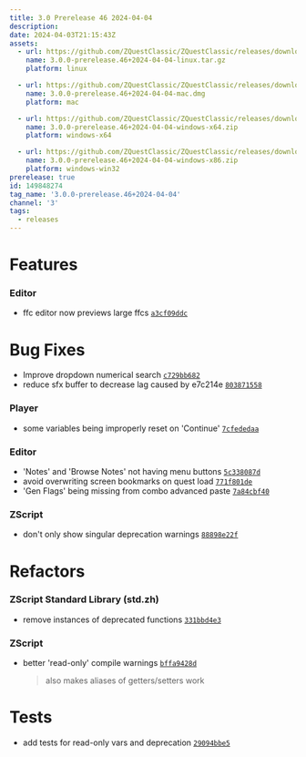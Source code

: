 ```yaml
---
title: 3.0 Prerelease 46 2024-04-04
description: 
date: 2024-04-03T21:15:43Z
assets: 
  - url: https://github.com/ZQuestClassic/ZQuestClassic/releases/download/3.0.0-prerelease.46%2B2024-04-04/3.0.0-prerelease.46%2B2024-04-04-linux.tar.gz
    name: 3.0.0-prerelease.46+2024-04-04-linux.tar.gz
    platform: linux

  - url: https://github.com/ZQuestClassic/ZQuestClassic/releases/download/3.0.0-prerelease.46%2B2024-04-04/3.0.0-prerelease.46%2B2024-04-04-mac.dmg
    name: 3.0.0-prerelease.46+2024-04-04-mac.dmg
    platform: mac

  - url: https://github.com/ZQuestClassic/ZQuestClassic/releases/download/3.0.0-prerelease.46%2B2024-04-04/3.0.0-prerelease.46%2B2024-04-04-windows-x64.zip
    name: 3.0.0-prerelease.46+2024-04-04-windows-x64.zip
    platform: windows-x64

  - url: https://github.com/ZQuestClassic/ZQuestClassic/releases/download/3.0.0-prerelease.46%2B2024-04-04/3.0.0-prerelease.46%2B2024-04-04-windows-x86.zip
    name: 3.0.0-prerelease.46+2024-04-04-windows-x86.zip
    platform: windows-win32
prerelease: true
id: 149848274
tag_name: '3.0.0-prerelease.46+2024-04-04'
channel: '3'
tags:
  - releases
---
```





# Features

### Editor

- ffc editor now previews large ffcs [`a3cf09ddc`](https://github.com/ZQuestClassic/ZQuestClassic/commit/a3cf09ddccb8fe166276eeb43b87f5e0a6fb456c)

# Bug Fixes

- Improve dropdown numerical search [`c729bb682`](https://github.com/ZQuestClassic/ZQuestClassic/commit/c729bb682f9962305202f50acec35a1fbb232332)
- reduce sfx buffer to decrease lag caused by e7c214e [`803871558`](https://github.com/ZQuestClassic/ZQuestClassic/commit/80387155842e4481e188a7e5e17eb2a918c9f128)

### Player

- some variables being improperly reset on 'Continue' [`7cfededaa`](https://github.com/ZQuestClassic/ZQuestClassic/commit/7cfededaaa893717d25821eb01f468de98fa4b94)

### Editor

- 'Notes' and 'Browse Notes' not having menu buttons [`5c338087d`](https://github.com/ZQuestClassic/ZQuestClassic/commit/5c338087d82dde4f93a1a96658b63723a951fb0e)
- avoid overwriting screen bookmarks on quest load [`771f801de`](https://github.com/ZQuestClassic/ZQuestClassic/commit/771f801dee2fdaa125865a832494839ae6ed8c3d)
- 'Gen Flags' being missing from combo advanced paste [`7a84cbf40`](https://github.com/ZQuestClassic/ZQuestClassic/commit/7a84cbf40ab3010f8887686c779d419cb2449634)

### ZScript

- don't only show singular deprecation warnings [`88898e22f`](https://github.com/ZQuestClassic/ZQuestClassic/commit/88898e22f2ece242ad8ad31a88b88bfdc5960627)

# Refactors

### ZScript Standard Library (std.zh)

- remove instances of deprecated functions [`331bbd4e3`](https://github.com/ZQuestClassic/ZQuestClassic/commit/331bbd4e390aa2acc79db9b0fab82fa81df5f390)

### ZScript

- better 'read-only' compile warnings [`bffa9428d`](https://github.com/ZQuestClassic/ZQuestClassic/commit/bffa9428d31a233c61b407cf761213283310c525)
   &nbsp;
   >also makes aliases of getters/setters work 
   >

# Tests

- add tests for read-only vars and deprecation [`29094bbe5`](https://github.com/ZQuestClassic/ZQuestClassic/commit/29094bbe50708c314aa374e4f6012392e2c68478)
